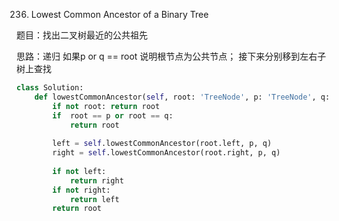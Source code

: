 236. Lowest Common Ancestor of a Binary Tree

题目：找出二叉树最近的公共祖先

思路：递归  如果p or q == root 说明根节点为公共节点； 接下来分别移到左右子树上查找

```python
class Solution:
    def lowestCommonAncestor(self, root: 'TreeNode', p: 'TreeNode', q: 'TreeNode') -> 'TreeNode':
        if not root: return root
        if  root == p or root == q:
            return root
        
        left = self.lowestCommonAncestor(root.left, p, q)
        right = self.lowestCommonAncestor(root.right, p, q)
        
        if not left:
            return right
        if not right:
            return left
        return root
```
